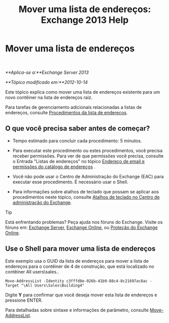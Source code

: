 ﻿---
title: 'Mover uma lista de endereços: Exchange 2013 Help'
TOCTitle: Mover uma lista de endereços
ms:assetid: c843bbd5-6c0e-41e1-b749-7ae87c1beb25
ms:mtpsurl: https://technet.microsoft.com/pt-br/library/Bb124534(v=EXCHG.150)
ms:contentKeyID: 50486634
ms.date: 05/22/2018
mtps_version: v=EXCHG.150
ms.translationtype: MT
---

# Mover uma lista de endereços

 

_**Aplica-se a:**Exchange Server 2013_

_**Tópico modificado em:**2012-10-14_

Este tópico explica como mover uma lista de endereços existente para um novo contêiner na lista de endereços raiz.

Para tarefas de gerenciamento adicionais relacionadas a listas de endereços, consulte [Procedimentos da lista de endereços](address-list-procedures-exchange-2013-help.md).

## O que você precisa saber antes de começar?

  - Tempo estimado para concluir cada procedimento: 5 minutos.

  - Para executar este procedimento ou estes procedimentos, você precisa receber permissões. Para ver de que permissões você precisa, consulte o Entrada "Listas de endereços" no tópico [Endereço de email e permissões do catálogo de endereços](email-address-and-address-book-permissions-exchange-2013-help.md) .

  - Você não pode usar o Centro de Administração do Exchange (EAC) para executar esse procedimento. É necessário usar o Shell.

  - Para informações sobre atalhos de teclado que possam se aplicar aos procedimentos neste tópico, consulte [Atalhos de teclado no Centro de administração do Exchange](keyboard-shortcuts-in-the-exchange-admin-center-exchange-online-protection-help.md).


> [!TIP]
> Está enfrentando problemas? Peça ajuda nos fóruns do Exchange. Visite os fóruns em: <A href="https://go.microsoft.com/fwlink/p/?linkid=60612">Exchange Server</A>, <A href="https://go.microsoft.com/fwlink/p/?linkid=267542">Exchange Online</A>, ou <A href="https://go.microsoft.com/fwlink/p/?linkid=285351">Proteção do Exchange Online</A>.



## Use o Shell para mover uma lista de endereços

Este exemplo usa o GUID da lista de endereços para mover a lista de endereços para o contêiner de 4 de construção, que está localizado no contêiner All users\\sales..

    Move-AddressList -Identity c3fffd8e-026b-41b9-88c4-8c21697ac8ac -Target "\All Users\Sales\Building4"

Digite **Y** para confirmar que você deseja mover esta lista de endereços e pressione ENTER.

Para detalhadas sobre sintaxe e informações de parâmetro, consulte [Move-AddressList](https://technet.microsoft.com/pt-br/library/bb124520\(v=exchg.150\)).


